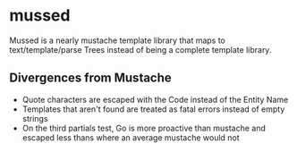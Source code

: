 # mussed


Mussed is a nearly mustache template library that maps to text/template/parse Trees instead of being a complete template library.

## Divergences from Mustache

* Quote characters are escaped with the Code instead of the Entity Name
* Templates that aren't found are treated as fatal errors instead of empty strings
* On the third partials test, Go is more proactive than mustache and escaped less thans where an average mustache would not
